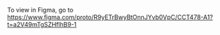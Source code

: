 To view in Figma, go to https://www.figma.com/proto/R9yETrBwyBtOnnJYvb0VpC/CCT478-A1?t=a2V49mTgSZHflhB9-1
